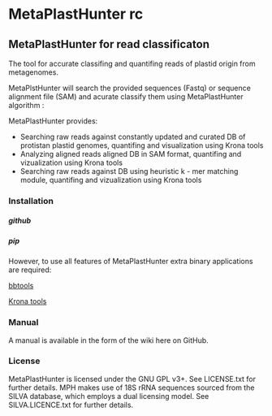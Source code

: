 # MetaPlastHunter rc
## MetaPlastHunter for read classificaton


The tool for accurate classifing and quantifing reads of plastid origin from metagenomes.

MetaPlstHunter will search the provided sequences (Fastq) or sequence alignment file (SAM) and acurate classify them using MetaPlastHunter algorithm :

MetaPlastHunter provides:

* Searching raw reads against constantly updated and curated DB of protistan plastid genomes, quantifing and visualization using Krona tools
* Analyzing aligned reads aligned DB in SAM format, quantifing and vizualization using Krona tools
* Searching raw reads against DB using heuristic k - mer matching module, quantifing and vizualization using Krona tools

### Installation

##### github



##### pip

However, to use all features of MetaPlastHunter extra binary applications are required:

[bbtools](https://jgi.doe.gov/data-and-tools/bbtools/)

[Krona tools](https://github.com/marbl/Krona/wiki)

### Manual

A manual is available in the form of the wiki here on GitHub.

### License

MetaPlastHunter is licensed under the GNU GPL v3+. See LICENSE.txt for further details. MPH makes use of 18S rRNA sequences sourced from the SILVA database, which employs a dual licensing model. See SILVA.LICENCE.txt for further details.
